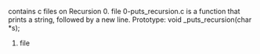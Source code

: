 contains c files on Recursion
0. file 0-puts_recursion.c is a function that prints a string, followed by a new line.
Prototype: void _puts_recursion(char *s);
1. file
